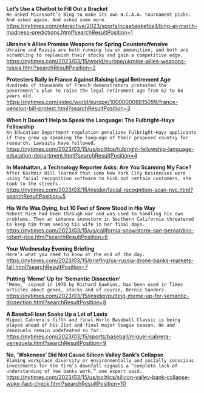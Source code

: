 **Let’s Use a Chatbot to Fill Out a Bracket**\
`We asked Microsoft’s Bing to make its own N.C.A.A. tournament picks. And asked again. And asked some more.`\
https://nytimes.com/interactive/2023/sports/ncaabasketball/bing-ai-march-madness-predictions.html?searchResultPosition=1

**Ukraine’s Allies Promise Weapons for Spring Counteroffensive**\
`Ukraine and Russia are both running low on ammunition, and both are scrambling to replenish their stocks and gain a competitive edge.`\
https://nytimes.com/2023/03/15/world/europe/ukraine-allies-weapons-russia.html?searchResultPosition=2

**Protesters Rally in France Against Raising Legal Retirement Age**\
`Hundreds of thousands of French demonstrators protested the government’s plan to raise the legal retirement age from 62 to 64 years old.`\
https://nytimes.com/video/world/europe/100000008815099/france-pension-bill-protest.html?searchResultPosition=3

**When It Doesn’t Help to Speak the Language: The Fulbright-Hays Fellowship**\
`An Education Department regulation penalizes Fulbright-Hays applicants if they grew up speaking the language of their proposed country for research. Lawsuits have followed.`\
https://nytimes.com/2023/03/15/us/politics/fulbright-fellowship-language-education-department.html?searchResultPosition=4

**In Manhattan, a Technology Reporter Asks: Are You Scanning My Face?**\
`After Kashmir Hill learned that some New York City businesses were using facial recognition software to kick out certain customers, she took to the streets.`\
https://nytimes.com/2023/03/15/insider/facial-recognition-scan-nyc.html?searchResultPosition=5

**His Wife Was Dying, but 10 Feet of Snow Stood in His Way**\
`Robert Rice had been through war and was used to handling his own problems. Then an intense snowstorm in Southern California threatened to keep him from seeing his wife in her final days.`\
https://nytimes.com/2023/03/15/us/california-snowstorm-san-bernardino-robert-rice.html?searchResultPosition=6

**Your Wednesday Evening Briefing**\
`Here’s what you need to know at the end of the day.`\
https://nytimes.com/2023/03/15/briefing/us-russia-drone-banks-markets-fall.html?searchResultPosition=7

**Putting ‘Meme’ Up for ‘Semantic Dissection’**\
`‘Meme,’ coined in 1976 by Richard Dawkins, has been used in Times articles about genes, stocks and of course, Bernie Sanders.`\
https://nytimes.com/2023/03/15/insider/putting-meme-up-for-semantic-dissection.html?searchResultPosition=8

**A Baseball Icon Soaks Up a Lot of Lasts**\
`Miguel Cabrera’s fifth and final World Baseball Classic is being played ahead of his 21st and final major league season. He and Venezuela remain undefeated so far.`\
https://nytimes.com/2023/03/15/sports/baseball/miguel-cabrera-venezuela.html?searchResultPosition=9

**No, ‘Wokeness’ Did Not Cause Silicon Valley Bank’s Collapse**\
`Blaming workplace diversity or environmentally and socially conscious investments for the firm’s downfall signals a “complete lack of understanding of how banks work,” one expert said.`\
https://nytimes.com/2023/03/15/us/politics/silicon-valley-bank-collapse-woke-fact-check.html?searchResultPosition=10


